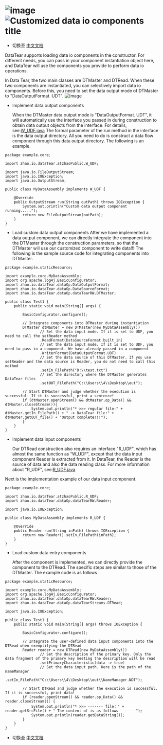 #  ![image](https://user-images.githubusercontent.com/113756063/193436880-7a0ee80e-dc44-485d-863e-d9f2133dc79f.png) ![Customized data io components title](https://user-images.githubusercontent.com/113756063/193436899-93f6e437-c540-4f31-8290-5e840998ac63.png)


- 切换至 [中文文档](https://github.com/BeardedManZhao/dataTear/blob/main/KnowledgeDocument/Customized%20data%20io%20components-Chinese.md)

DataTear supports loading data io components in the constructor. For different needs, you can pass in your component instantiation object here, and DataTear will use the components you provide to perform data io operations.

In Data Tear, the two main classes are DTMaster and DTRead. When these two components are instantiated, you can selectively import data io components. Before this, you need to set the data output mode of DTMaster to "DataOutputFormat. UDT".
![image](https://user-images.githubusercontent.com/113756063/193394129-1dbf3983-5e8d-461b-82ec-398c6860a2b1.png)

- Implement data output components

  When the DTMaster data output mode is "DataOutputFormat. UDT", it will automatically use the interface you passed in during construction to obtain data output objects from the interface. For details, see:[W_UDF.java](https://github.com/BeardedManZhao/dataTear/blob/main/src_code1.4.1/src/main/java/zhao/io/dataTear/atzhaoPublic/W_UDF.java)
The formal parameter of the run method in the interface is the data output directory. All you need to do is construct a data flow component through this data output directory. The following is an example.
```
package example.core;

import zhao.io.dataTear.atzhaoPublic.W_UDF;

import java.io.FileOutputStream;
import java.io.IOException;
import java.io.OutputStream;

public class MyDataAssembly implements W_UDF {

    @Override
    public OutputStream run(String outPath) throws IOException {
        System.out.println("Custom data output component running.....");
        return new FileOutputStream(outPath);
    }
}
```
- Load custom data output components
  After we have implemented a data output component, we can directly integrate the component into the DTMaster through the construction parameters, so that the DTMaster will use our customized component to write data!!! The following is the sample source code for integrating components into DTMaster.
```
package example.staticResource;

import example.core.MyDataAssembly;
import org.apache.log4j.BasicConfigurator;
import zhao.io.dataTear.dataOp.DataOutputFormat;
import zhao.io.dataTear.dataOp.DataSourceFormat;
import zhao.io.dataTear.dataOp.dataTearRW.DTMaster;

public class Test1 {
    public static void main(String[] args) {

        BasicConfigurator.configure();

        // Integrate components into DTMaster during instantiation
        DTMaster dtMaster = new DTMaster(new MyDataAssembly())
                // Set the data input mode. If it is set to UDF, you need to call the setReader method
                .ReadFormat(DataSourceFormat.built_in)
                // Set the data input mode. If it is set to UDF, you need to pass in a component. We have already passed in a component
                .WriterFormat(DataOutputFormat.UDT)
                // Set the data source of this DTMaster. If you use setReader and the data source is Reader, you do not need to call this method
                .setIn_FilePath("D:\\test.txt")
                // Set the directory where the DTMaster generates DataTear files
                .setOUT_FilePath("C:\\Users\\4\\Desktop\\out");

        // Start DTMaster and judge whether the execution is successful. If it is successful, print a sentence!
        if (dtMaster.openStream() && dtMaster.op_Data() && dtMaster.closeStream()){
            System.out.println("* >>> regular file:" + dtMaster.getIn_FilePath() + " -> DataTear file:" + dtMaster.getOUT_file() + "Output complete!!!");
        }
    }
}
```

- Implement data input components
  
  Our DTRead construction also requires an interface "R_UDF", which has almost the same function as "W_UDF", except that the data input component Reader is extracted from it. In DataTear, the Reader is the source of data and also the data reading class. For more information about "R_UDF", see:[R_UDF.java](https://github.com/BeardedManZhao/dataTear/blob/main/src_code/src/main/java/zhao/io/dataTear/atzhaoPublic/R_UDF.java)

Next is the implementation example of our data input component.
```
package example.core;

import zhao.io.dataTear.atzhaoPublic.R_UDF;
import zhao.io.dataTear.dataOp.dataTearRW.Reader;

import java.io.IOException;

public class MyDataAssembly implements R_UDF {

    @Override
    public Reader run(String inPath) throws IOException {
        return new Reader().setIn_FilePath(inPath);
    }
}
```
- Load custom data entry components
  
  After the component is implemented, we can directly provide the component to the DTRead. The specific steps are similar to those of the DTMaster. The example code is as follows
```
package example.staticResource;

import example.core.MyDataAssembly;
import org.apache.log4j.BasicConfigurator;
import zhao.io.dataTear.dataOp.dataTearRW.Reader;
import zhao.io.dataTear.dataOp.dataTearStreams.DTRead;

import java.io.IOException;

public class Test1 {
    public static void main(String[] args) throws IOException {

        BasicConfigurator.configure();

        // Integrate the user-defined data input components into the DTRead when exemplifying the DTRead
        Reader reader = new DTRead(new MyDataAssembly())
                // Set the description of the primary key. Only the data fragment of the primary key meeting the description will be read
                .setPrimaryCharacteristic(data -> true)
                // Set the data input path. Here is the path of the nameManager
                .setIn_FilePath("C:\\Users\\4\\Desktop\\out\\NameManager.NDT");

        // Start DTRead and judge whether the execution is successful. If it is successful, print data!
        if (reader.openStream() && reader.op_Data() && reader.closeStream()) {
            System.out.println("* >>> ------- file：" + reader.getSrcFile() + " The content of is as follows -------");
            System.out.println(reader.getDataString());
        }
    }
}
```
- 切换至 [中文文档](https://github.com/BeardedManZhao/dataTear/blob/main/KnowledgeDocument/Customized%20data%20io%20components-Chinese.md)
